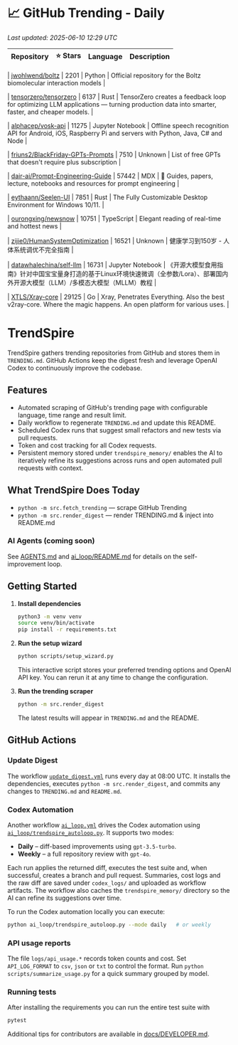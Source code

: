 <!-- TRENDING_START -->
# 📈 GitHub Trending - Daily

_Last updated: 2025-06-10 12:29 UTC_

| Repository | ⭐ Stars | Language | Description |
|------------|--------:|----------|-------------|

| [jwohlwend/boltz](https://github.com/jwohlwend/boltz) | 2201 | Python | Official repository for the Boltz biomolecular interaction models |

| [tensorzero/tensorzero](https://github.com/tensorzero/tensorzero) | 6137 | Rust | TensorZero creates a feedback loop for optimizing LLM applications — turning production data into smarter, faster, and cheaper models. |

| [alphacep/vosk-api](https://github.com/alphacep/vosk-api) | 11275 | Jupyter Notebook | Offline speech recognition API for Android, iOS, Raspberry Pi and servers with Python, Java, C# and Node |

| [friuns2/BlackFriday-GPTs-Prompts](https://github.com/friuns2/BlackFriday-GPTs-Prompts) | 7510 | Unknown | List of free GPTs that doesn't require plus subscription |

| [dair-ai/Prompt-Engineering-Guide](https://github.com/dair-ai/Prompt-Engineering-Guide) | 57442 | MDX | 🐙 Guides, papers, lecture, notebooks and resources for prompt engineering |

| [eythaann/Seelen-UI](https://github.com/eythaann/Seelen-UI) | 7851 | Rust | The Fully Customizable Desktop Environment for Windows 10/11. |

| [ourongxing/newsnow](https://github.com/ourongxing/newsnow) | 10751 | TypeScript | Elegant reading of real-time and hottest news |

| [zijie0/HumanSystemOptimization](https://github.com/zijie0/HumanSystemOptimization) | 16521 | Unknown | 健康学习到150岁 - 人体系统调优不完全指南 |

| [datawhalechina/self-llm](https://github.com/datawhalechina/self-llm) | 16731 | Jupyter Notebook | 《开源大模型食用指南》针对中国宝宝量身打造的基于Linux环境快速微调（全参数/Lora）、部署国内外开源大模型（LLM）/多模态大模型（MLLM）教程 |

| [XTLS/Xray-core](https://github.com/XTLS/Xray-core) | 29125 | Go | Xray, Penetrates Everything. Also the best v2ray-core. Where the magic happens. An open platform for various uses. |
<!-- TRENDING_END -->

# TrendSpire

TrendSpire gathers trending repositories from GitHub and stores them in `TRENDING.md`. GitHub Actions keep the digest fresh and leverage OpenAI Codex to continuously improve the codebase.

## Features

- Automated scraping of GitHub's trending page with configurable language, time range and result limit.
- Daily workflow to regenerate `TRENDING.md` and update this README.
- Scheduled Codex runs that suggest small refactors and new tests via pull requests.
- Token and cost tracking for all Codex requests.
- Persistent memory stored under `trendspire_memory/` enables the AI to
  iteratively refine its suggestions across runs and open automated pull
  requests with context.

## What TrendSpire Does Today

- `python -m src.fetch_trending` — scrape GitHub Trending
- `python -m src.render_digest` — render TRENDING.md & inject into README.md

### AI Agents (coming soon)
See [AGENTS.md](./AGENTS.md) and [ai_loop/README.md](./ai_loop/README.md) for details on the self-improvement loop.

## Getting Started

1. **Install dependencies**
   ```bash
   python3 -m venv venv
   source venv/bin/activate
   pip install -r requirements.txt
   ```

2. **Run the setup wizard**
   ```bash
   python scripts/setup_wizard.py
   ```
   This interactive script stores your preferred trending options and OpenAI API key.
   You can rerun it at any time to change the configuration.

3. **Run the trending scraper**
   ```bash
   python -m src.render_digest
   ```
   The latest results will appear in `TRENDING.md` and the README.


## GitHub Actions

### Update Digest

The workflow [`update_digest.yml`](.github/workflows/update_digest.yml) runs every day at 08:00 UTC. It installs the dependencies, executes `python -m src.render_digest`, and commits any changes to `TRENDING.md` and `README.md`.

### Codex Automation

Another workflow [`ai_loop.yml`](.github/workflows/ai_loop.yml) drives the Codex automation using [`ai_loop/trendspire_autoloop.py`](ai_loop/trendspire_autoloop.py). It supports two modes:

- **Daily** – diff-based improvements using `gpt-3.5-turbo`.
- **Weekly** – a full repository review with `gpt-4o`.

Each run applies the returned diff, executes the test suite and, when successful, creates a branch and pull request. Summaries, cost logs and the raw diff are saved under `codex_logs/` and uploaded as workflow artifacts. The workflow also caches the `trendspire_memory/` directory so the AI can refine its suggestions over time.

To run the Codex automation locally you can execute:

```bash
python ai_loop/trendspire_autoloop.py --mode daily   # or weekly
```

### API usage reports

The file `logs/api_usage.*` records token counts and cost. Set `API_LOG_FORMAT`
to `csv`, `json` or `txt` to control the format. Run `python
scripts/summarize_usage.py` for a quick summary grouped by model.

### Running tests

After installing the requirements you can run the entire test suite with

```bash
pytest
```

Additional tips for contributors are available in
[docs/DEVELOPER.md](docs/DEVELOPER.md).

